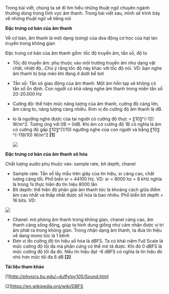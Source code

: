 Trong bài viết, chúng ta sẽ đi tìm hiểu những thuật ngữ chuyên ngành thường dùng trong lĩnh vực âm thanh. Trong bài viết sau, mình sẽ trình bày về những thuật ngữ về tiếng nói

**Đặc trưng cơ bản của âm thanh**

Về cơ bản, âm thanh là một dạng (sóng) của doa động cơ học của hạt lan truyền trong không gian
 
Đặc trưng cơ bản của âm thanh gồm: tốc độ truyền âm, tần số, độ to
* Tốc độ truyền âm: phụ thuộc vào môi trường truyền âm như dạng vật chất, nhiệt độ…Chú ý rằng tốc độ này khác với tốc độ nói. VD: bạn nghe âm thanh bị bóp méo khi đang ở dưới bể bơi
* Tần số: Tần sô giao động của âm thanh. Một âm hỗn tạp sẽ không có tần số ổn định. Con người có khả năng nghe âm thanh trong miền tần số 20-20.000 Hz
* Cường độ: thể hiện mức năng lượng của âm thanh, cường độ càng lớn, âm càng to, năng lượng càng nhiều. Đơn vị đo cường độ âm thanh là dB. 
* Io là ngưỡng nghe được của tai người có cường độ thực = 〖10〗^(-12) W/m^2. Tương ứng với 0B = 0dB. Khi âm có cường độ 1B có nghĩa là âm có cường độ gấp 〖10〗^(1/10) ngưỡng nghe của con người và bằng  〖10〗^(-119/10) W/m^2  **[1]**

    ![](https://images.viblo.asia/3edcd59e-d01f-4a93-b660-a1efbb7e5475.gif)
   
**Đặc trưng cơ bản của âm thanh  sô hóa**

Chất lượng audio phụ thuộc vào: sample rate, bit depth, chanel
*    Sample rate: Tần số lấy mẫu trên giây của tín hiệu, sr càng cao, chất lượng càng tốt. Phổ biến sr = 44100 Hz. VD: sr = 8000 hz = 8 kHz nghĩa là trong 1s thực hiện đo tín hiệu 8000 lần
*   Bit depth: thể hiện độ phân giải âm thanh tức là khoàng cách giữa điểm âm cao nhất và thấp nhất được số hóa là bao nhiêu. Phổ biến bit depth = 16 bits. 
VD:

  ![](https://images.viblo.asia/f27f1b0e-7dce-4d46-bae0-f94d9dfd50f2.png)
*    Chanel: mô phỏng âm thanh trong không gian, chanel càng cao, âm thanh càng sống động, giúp ta hình dung giống như cảm nhận được vị trí âm phát ra trong không gian. Trong nhận dạng âm thanh, ta đưa tín hiệu về dang mono tức là 1 kênh
*    Đơn vị đo cường độ tín hiệu số hóa là dBFS. Ta có khái niệm Full Scale là mức cường độ tối đa mà phần cứng có thể mô tả được. Khi đó 0 dBFS là mức cường độ tối đa đó. Nếu tín hiệu đạt -6 dBFS có nghĩa là tín hiệu đó nhỏ hơn mức tối đa 6 dB **[2]**

**Tài liệu tham khảo**

   [1]http://physics.bu.edu/~duffy/py105/Sound.html
    
   [2]https://en.wikipedia.org/wiki/DBFS
